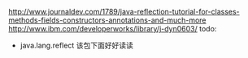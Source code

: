 
 http://www.journaldev.com/1789/java-reflection-tutorial-for-classes-methods-fields-constructors-annotations-and-much-more
 http://www.ibm.com/developerworks/library/j-dyn0603/
todo:
 - java.lang.reflect 该包下面好好读读